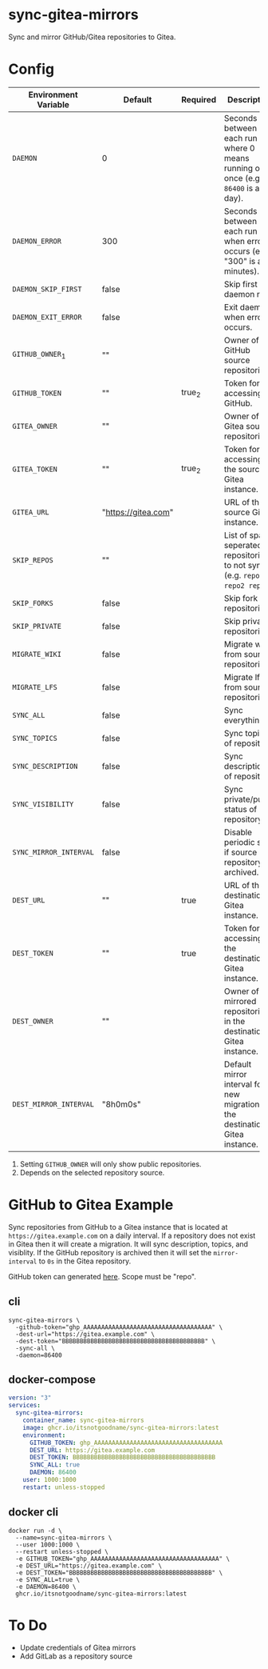 # sync-gitea-mirrors

Sync and mirror GitHub/Gitea repositories to Gitea.

# Config

| Environment Variable       | Default             | Required         | Description                                                                       |
| -------------------------- | ------------------- | ---------------- | --------------------------------------------------------------------------------- |
| `DAEMON`                   | 0                   |                  | Seconds between each run where 0 means running only once (e.g. `86400` is a day). |
| `DAEMON_ERROR`             | 300                 |                  | Seconds between each run when error occurs (e.g. "300" is a 5 minutes).           |
| `DAEMON_SKIP_FIRST`        | false               |                  | Skip first daemon run.                                                            |
| `DAEMON_EXIT_ERROR`        | false               |                  | Exit daemon when error occurs.                                                    |
| `GITHUB_OWNER`<sub>1</sub> | ""                  |                  | Owner of GitHub source repositories.                                              |
| `GITHUB_TOKEN`             | ""                  | true<sub>2</sub> | Token for accessing GitHub.                                                       |
| `GITEA_OWNER`              | ""                  |                  | Owner of Gitea source repositories.                                               |
| `GITEA_TOKEN`              | ""                  | true<sub>2</sub> | Token for accessing the source Gitea instance.                                    |
| `GITEA_URL`                | "https://gitea.com" |                  | URL of the source Gitea instance.                                                 |
| `SKIP_REPOS`               | ""                  |                  | List of space seperated repositories to not sync (e.g. `repo1 repo2 repo3`).      |
| `SKIP_FORKS`               | false               |                  | Skip fork repositories.                                                           |
| `SKIP_PRIVATE`             | false               |                  | Skip private repositories.                                                        |
| `MIGRATE_WIKI`             | false               |                  | Migrate wiki from source repositories.                                            |
| `MIGRATE_LFS`              | false               |                  | Migrate lfs from source repositories.                                             |
| `SYNC_ALL`                 | false               |                  | Sync everything.                                                                  |
| `SYNC_TOPICS`              | false               |                  | Sync topics of repository.                                                        |
| `SYNC_DESCRIPTION`         | false               |                  | Sync description of repository.                                                   |
| `SYNC_VISIBILITY`          | false               |                  | Sync private/public status of repository.                                         |
| `SYNC_MIRROR_INTERVAL`     | false               |                  | Disable periodic sync if source repository is archived.                           |
| `DEST_URL`                 | ""                  | true             | URL of the destination Gitea instance.                                            |
| `DEST_TOKEN`               | ""                  | true             | Token for accessing the destination Gitea instance.                               |
| `DEST_OWNER`               | ""                  |                  | Owner of the mirrored repositories in the destination Gitea instance.             |
| `DEST_MIRROR_INTERVAL`     | "8h0m0s"            |                  | Default mirror interval for new migrations in the destination Gitea instance.     |

1. Setting `GITHUB_OWNER` will only show public repositories.
2. Depends on the selected repository source.

# GitHub to Gitea Example

Sync repositories from GitHub to a Gitea instance that is located at `https://gitea.example.com` on a daily interval.
If a repository does not exist in Gitea then it will create a migration.
It will sync description, topics, and visiblity.
If the GitHub repository is archived then it will set the `mirror-interval` to `0s` in the Gitea repository.

GitHub token can generated [here](https://github.com/settings/tokens).
Scope must be "repo".

## cli

```
sync-gitea-mirrors \
  -github-token="ghp_AAAAAAAAAAAAAAAAAAAAAAAAAAAAAAAAAAAA" \
  -dest-url="https://gitea.example.com" \
  -dest-token="BBBBBBBBBBBBBBBBBBBBBBBBBBBBBBBBBBBBBBBB" \
  -sync-all \
  -daemon=86400
```

## docker-compose

```yaml
version: "3"
services:
  sync-gitea-mirrors:
    container_name: sync-gitea-mirrors
    image: ghcr.io/itsnotgoodname/sync-gitea-mirrors:latest
    environment:
      GITHUB_TOKEN: ghp_AAAAAAAAAAAAAAAAAAAAAAAAAAAAAAAAAAAA
      DEST_URL: https://gitea.example.com
      DEST_TOKEN: BBBBBBBBBBBBBBBBBBBBBBBBBBBBBBBBBBBBBBBB
      SYNC_ALL: true
      DAEMON: 86400
    user: 1000:1000
    restart: unless-stopped
```

## docker cli

```
docker run -d \
  --name=sync-gitea-mirrors \
  --user 1000:1000 \
  --restart unless-stopped \
  -e GITHUB_TOKEN="ghp_AAAAAAAAAAAAAAAAAAAAAAAAAAAAAAAAAAAA" \
  -e DEST_URL="https://gitea.example.com" \
  -e DEST_TOKEN="BBBBBBBBBBBBBBBBBBBBBBBBBBBBBBBBBBBBBBBB" \
  -e SYNC_ALL=true \
  -e DAEMON=86400 \
  ghcr.io/itsnotgoodname/sync-gitea-mirrors:latest
```

# To Do

- Update credentials of Gitea mirrors
- Add GitLab as a repository source
